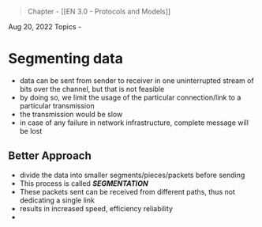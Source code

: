 >Chapter - [[EN 3.0 - Protocols and Models]]

Aug 20, 2022
Topics - 

# Segmenting data
- data can be sent from sender to receiver in one uninterrupted stream of bits over the channel, but that is not feasible
- by doing so, we limit the usage of the particular connection/link to a particular transmission
- the transmission would be slow
- in case of any failure in network infrastructure, complete message will be lost

## Better Approach
- divide the data into smaller segments/pieces/packets before sending
- This process is called ***SEGMENTATION*** 
- These packets sent can be received from different paths, thus not dedicating a single link
- results in increased speed, efficiency reliability
- 